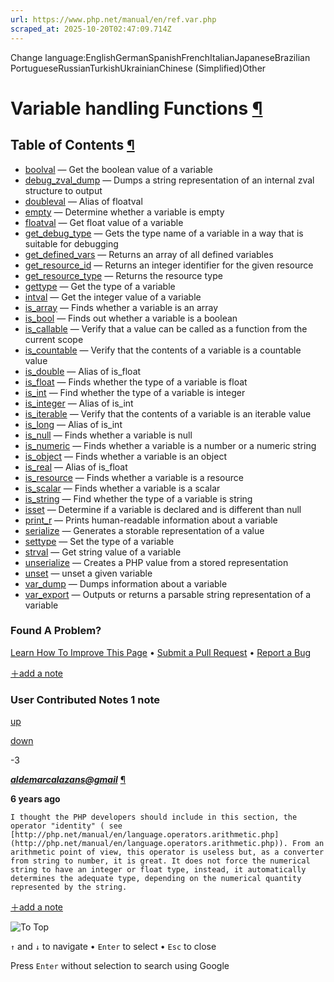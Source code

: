 ```yaml
---
url: https://www.php.net/manual/en/ref.var.php
scraped_at: 2025-10-20T02:47:09.714Z
---
```


Change language:EnglishGermanSpanishFrenchItalianJapaneseBrazilian PortugueseRussianTurkishUkrainianChinese (Simplified)Other

# Variable handling Functions [¶](https://www.php.net/manual/en/ref.var.php\#ref.var)

## Table of Contents [¶](https://www.php.net/manual/en/ref.var.php\#ref.var)

- [boolval](https://www.php.net/manual/en/function.boolval.php) — Get the boolean value of a variable
- [debug\_zval\_dump](https://www.php.net/manual/en/function.debug-zval-dump.php) — Dumps a string representation of an internal zval structure to output
- [doubleval](https://www.php.net/manual/en/function.doubleval.php) — Alias of floatval
- [empty](https://www.php.net/manual/en/function.empty.php) — Determine whether a variable is empty
- [floatval](https://www.php.net/manual/en/function.floatval.php) — Get float value of a variable
- [get\_debug\_type](https://www.php.net/manual/en/function.get-debug-type.php) — Gets the type name of a variable in a way that is suitable for debugging
- [get\_defined\_vars](https://www.php.net/manual/en/function.get-defined-vars.php) — Returns an array of all defined variables
- [get\_resource\_id](https://www.php.net/manual/en/function.get-resource-id.php) — Returns an integer identifier for the given resource
- [get\_resource\_type](https://www.php.net/manual/en/function.get-resource-type.php) — Returns the resource type
- [gettype](https://www.php.net/manual/en/function.gettype.php) — Get the type of a variable
- [intval](https://www.php.net/manual/en/function.intval.php) — Get the integer value of a variable
- [is\_array](https://www.php.net/manual/en/function.is-array.php) — Finds whether a variable is an array
- [is\_bool](https://www.php.net/manual/en/function.is-bool.php) — Finds out whether a variable is a boolean
- [is\_callable](https://www.php.net/manual/en/function.is-callable.php) — Verify that a value can be called as a function from the current scope
- [is\_countable](https://www.php.net/manual/en/function.is-countable.php) — Verify that the contents of a variable is a countable value
- [is\_double](https://www.php.net/manual/en/function.is-double.php) — Alias of is\_float
- [is\_float](https://www.php.net/manual/en/function.is-float.php) — Finds whether the type of a variable is float
- [is\_int](https://www.php.net/manual/en/function.is-int.php) — Find whether the type of a variable is integer
- [is\_integer](https://www.php.net/manual/en/function.is-integer.php) — Alias of is\_int
- [is\_iterable](https://www.php.net/manual/en/function.is-iterable.php) — Verify that the contents of a variable is an iterable value
- [is\_long](https://www.php.net/manual/en/function.is-long.php) — Alias of is\_int
- [is\_null](https://www.php.net/manual/en/function.is-null.php) — Finds whether a variable is null
- [is\_numeric](https://www.php.net/manual/en/function.is-numeric.php) — Finds whether a variable is a number or a numeric string
- [is\_object](https://www.php.net/manual/en/function.is-object.php) — Finds whether a variable is an object
- [is\_real](https://www.php.net/manual/en/function.is-real.php) — Alias of is\_float
- [is\_resource](https://www.php.net/manual/en/function.is-resource.php) — Finds whether a variable is a resource
- [is\_scalar](https://www.php.net/manual/en/function.is-scalar.php) — Finds whether a variable is a scalar
- [is\_string](https://www.php.net/manual/en/function.is-string.php) — Find whether the type of a variable is string
- [isset](https://www.php.net/manual/en/function.isset.php) — Determine if a variable is declared and is different than null
- [print\_r](https://www.php.net/manual/en/function.print-r.php) — Prints human-readable information about a variable
- [serialize](https://www.php.net/manual/en/function.serialize.php) — Generates a storable representation of a value
- [settype](https://www.php.net/manual/en/function.settype.php) — Set the type of a variable
- [strval](https://www.php.net/manual/en/function.strval.php) — Get string value of a variable
- [unserialize](https://www.php.net/manual/en/function.unserialize.php) — Creates a PHP value from a stored representation
- [unset](https://www.php.net/manual/en/function.unset.php) — unset a given variable
- [var\_dump](https://www.php.net/manual/en/function.var-dump.php) — Dumps information about a variable
- [var\_export](https://www.php.net/manual/en/function.var-export.php) — Outputs or returns a parsable string representation of a variable

### Found A Problem?

[Learn How To Improve This Page](https://github.com/php/doc-base/blob/master/README.md "This will take you to our contribution guidelines on GitHub")
•
[Submit a Pull Request](https://github.com/php/doc-en/blob/master/reference/var/reference.xml)
•
[Report a Bug](https://github.com/php/doc-en/issues/new?body=From%20manual%20page:%20https:%2F%2Fphp.net%2Fref.var%0A%0A---)

[＋add a note](https://www.php.net/manual/add-note.php?sect=ref.var&repo=en&redirect=https://www.php.net/manual/en/ref.var.php)

### User Contributed Notes 1 note

[up](https://www.php.net/manual/vote-note.php?id=124265&page=ref.var&vote=up "Vote up!")

[down](https://www.php.net/manual/vote-note.php?id=124265&page=ref.var&vote=down "Vote down!")

 -3


[**_aldemarcalazans@gmail_**](https://www.php.net/manual/en/ref.var.php#124265) [¶](https://www.php.net/manual/en/ref.var.php#124265)

**6 years ago**

`I thought the PHP developers should include in this section, the operator "identity" ( see [http://php.net/manual/en/language.operators.arithmetic.php](http://php.net/manual/en/language.operators.arithmetic.php)).
From an arithmetic point of view, this operator is useless but, as a converter from string to number, it is great. It does not force the numerical string to have an integer or float type, instead, it automatically determines the adequate type, depending on the numerical quantity represented by the string.`

[＋add a note](https://www.php.net/manual/add-note.php?sect=ref.var&repo=en&redirect=https://www.php.net/manual/en/ref.var.php)

![To Top](https://www.php.net/images/to-top@2x.png)

`↑` and `↓` to navigate •
`Enter` to select •
`Esc` to close


Press `Enter` without
selection to search using Google